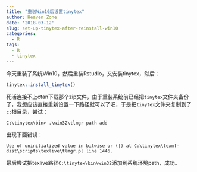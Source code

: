 ```yaml
---
title: "重装Win10后设置tinytex"
author: Heaven Zone
date: '2018-03-12'
slug: set-up-tinytex-after-reinstall-win10
categories:
  - R
tags:
  - R
  - tinytex
---
```




今天重装了系统Win10，然后重装Rstudio，又安装tinytex，然后：

```r
tinytex::install_tinytex()
```

死活连接不上ctan下载那个zip文件，由于重装系统前已经把`tinytex`文件夹备份了，我想应该直接重新设置一下路径就可以了吧，于是把`tinytex`文件夹复制到了`c:`根目录，尝试：

```
C:\tinytex\bin> .\win32\tlmgr path add
```

出现下面错误：

```
Use of uninitialized value in bitwise or (|) at C:\tinytex\texmf-dist\scripts\texlive\tlmgr.pl line 1446.
```

最后尝试把texlive路径`C:\tinytex\bin\win32`添加到系统环境path，成功。



